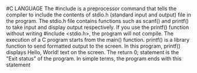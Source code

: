 #C LANGUAGE
The #include is a preprocessor command that tells the compiler to include the contents of stdio.h (standard input and output) file in the program.
The stdio.h file contains functions such as scanf() and printf() to take input and display output respectively.
If you use the printf() function without writing #include <stdio.h>, the program will not compile.
The execution of a C program starts from the main() function.
printf() is a library function to send formatted output to the screen. In this program, printf() displays Hello, World! text on the screen.
The return 0; statement is the "Exit status" of the program. In simple terms, the program ends with this statement

